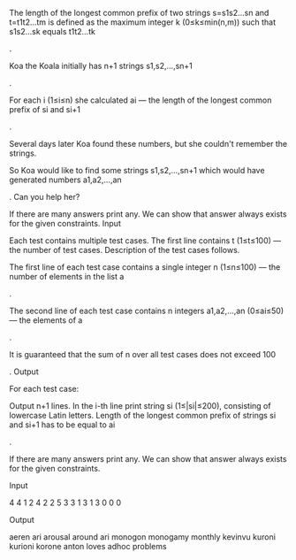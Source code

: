 The length of the longest common prefix of two strings s=s1s2…sn and t=t1t2…tm is defined as the maximum integer k (0≤k≤min(n,m)) such that s1s2…sk equals t1t2…tk

.

Koa the Koala initially has n+1
strings s1,s2,…,sn+1

.

For each i
(1≤i≤n) she calculated ai — the length of the longest common prefix of si and si+1

.

Several days later Koa found these numbers, but she couldn't remember the strings.

So Koa would like to find some strings s1,s2,…,sn+1
which would have generated numbers a1,a2,…,an

. Can you help her?

If there are many answers print any. We can show that answer always exists for the given constraints.
Input

Each test contains multiple test cases. The first line contains t
(1≤t≤100) — the number of test cases. Description of the test cases follows.

The first line of each test case contains a single integer n
(1≤n≤100) — the number of elements in the list a

.

The second line of each test case contains n
integers a1,a2,…,an (0≤ai≤50) — the elements of a

.

It is guaranteed that the sum of n
over all test cases does not exceed 100

.
Output

For each test case:

Output n+1
lines. In the i-th line print string si (1≤|si|≤200), consisting of lowercase Latin letters. Length of the longest common prefix of strings si and si+1 has to be equal to ai

.

If there are many answers print any. We can show that answer always exists for the given constraints.


Input

4
4
1 2 4 2
2
5 3
3
1 3 1
3
0 0 0


Output


aeren
ari
arousal
around
ari
monogon
monogamy
monthly
kevinvu
kuroni
kurioni
korone
anton
loves
adhoc
problems
